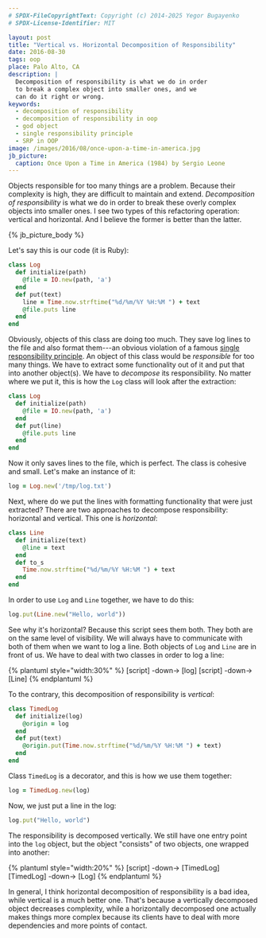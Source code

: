```yaml
---
# SPDX-FileCopyrightText: Copyright (c) 2014-2025 Yegor Bugayenko
# SPDX-License-Identifier: MIT

layout: post
title: "Vertical vs. Horizontal Decomposition of Responsibility"
date: 2016-08-30
tags: oop
place: Palo Alto, CA
description: |
  Decomposition of responsibility is what we do in order
  to break a complex object into smaller ones, and we
  can do it right or wrong.
keywords:
  - decomposition of responsibility
  - decomposition of responsibility in oop
  - god object
  - single responsibility principle
  - SRP in OOP
image: /images/2016/08/once-upon-a-time-in-america.jpg
jb_picture:
  caption: Once Upon a Time in America (1984) by Sergio Leone
---
```


Objects responsible for too many things are a problem. Because their
complexity is high, they are difficult to maintain and extend.
_Decomposition of responsibility_ is what we do in order to break
these overly complex objects into smaller ones. I see two types of this
refactoring operation: vertical and horizontal. And I believe
the former is better than the latter.

<!--more-->

{% jb_picture_body %}

Let's say this is our code (it is Ruby):

```ruby
class Log
  def initialize(path)
    @file = IO.new(path, 'a')
  end
  def put(text)
    line = Time.now.strftime("%d/%m/%Y %H:%M ") + text
    @file.puts line
  end
end
```

Obviously, objects of this class are doing too much.
They save log lines to the
file and also format them---an obvious violation of
a famous
[single responsibility principle](https://en.wikipedia.org/wiki/Single_responsibility_principle).
An object of this class would be _responsible_ for too many things.
We have to extract some functionality out of it and put that
into another object(s). We have to _decompose_ its responsibility.
No matter where we put it, this is how the
`Log` class will look after the extraction:

```ruby
class Log
  def initialize(path)
    @file = IO.new(path, 'a')
  end
  def put(line)
    @file.puts line
  end
end
```

Now it only saves lines to the file, which is perfect. The class
is cohesive and small. Let's make an instance of it:

```ruby
log = Log.new('/tmp/log.txt')
```

Next, where do we put the lines with formatting functionality that were just extracted?
There are two approaches to decompose responsibility: horizontal and
vertical. This one is _horizontal_:

```ruby
class Line
  def initialize(text)
    @line = text
  end
  def to_s
    Time.now.strftime("%d/%m/%Y %H:%M ") + text
  end
end
```

In order to use `Log` and `Line` together, we have to do this:

```ruby
log.put(Line.new("Hello, world"))
```

See why it's horizontal? Because this script sees them
both. They both are on the same level of visibility. We will always have
to communicate with both of them when we want to log a line. Both
objects of `Log` and `Line` are in front of us. We have to deal with
two classes in order to log a line:

{% plantuml style="width:30%" %}
[script] -down-> [log]
[script] -down-> [Line]
{% endplantuml %}

To the contrary, this decomposition of responsibility is _vertical_:

```ruby
class TimedLog
  def initialize(log)
    @origin = log
  end
  def put(text)
    @origin.put(Time.now.strftime("%d/%m/%Y %H:%M ") + text)
  end
end
```

Class `TimedLog` is a decorator, and this is how we use them together:

```ruby
log = TimedLog.new(log)
```

Now, we just put a line in the log:

```ruby
log.put("Hello, world")
```

The responsibility is decomposed vertically. We still have one entry point
into the `log` object, but the object "consists" of two objects, one wrapped
into another:

{% plantuml style="width:20%" %}
[script] -down-> [TimedLog]
[TimedLog] -down-> [Log]
{% endplantuml %}

In general, I think horizontal decomposition of responsibility is a bad idea,
while vertical is a much better one. That's because a vertically
decomposed object decreases complexity, while a horizontally decomposed
one actually makes things more complex because its clients have to deal with
more dependencies and more points of contact.

